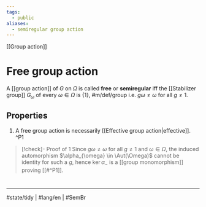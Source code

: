 ```yaml
---
tags:
  - public
aliases:
  - semiregular group action
---
```

[[Group action]]
# Free group action

A [[group action]] of $G$ on $\Omega$ is called **free** or **semiregular** iff the [[Stabilizer group]] $G_{\omega}$ of every $\omega \in \Omega$ is $\{ 1 \}$, #m/def/group i.e. $g\omega \neq \omega$ for all $g \neq 1$.

## Properties

1. A free group action is necessarily [[Effective group action|effective]]. ^P1

> [!check]- Proof of 1
> Since $g\omega \neq \omega$ for all $g \neq 1$ and $\omega \in \Omega$,
> the induced automorphism $\alpha_{\omega} \in \Aut(\Omega)$ cannot be identity for such a $g$,
> hence $\ker \alpha_{-}$ is a [[group monomorphism]]
> proving [[#^P1]].
> <span class="QED"/>

#
---
#state/tidy | #lang/en | #SemBr
